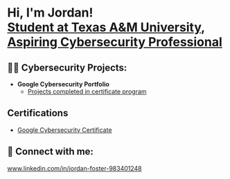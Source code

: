 <h1>Hi, I'm Jordan! <br/><a href="https://github.com/jordan348">Student at Texas A&M University</a>, <a href="www.linkedin.com/in/jordan-foster-983401248"> Aspiring Cybersecurity Professional</a></h1>

<h2>👨‍💻 Cybersecurity Projects:</h2>


- <b>Google Cybersecurity Portfolio</b>
  - [Projects completed in certificate program](https://github.com/jordan348/Google-Cybersecurity-Portfolio)
    

<h2> Certifications  </h2>

- [Google Cybersecurity Certificate](https://coursera.org/share/df51e6a86c9053bde6f7f08ceaf7c603)



<h2> 🤳 Connect with me:</h2>

www.linkedin.com/in/jordan-foster-983401248
   


